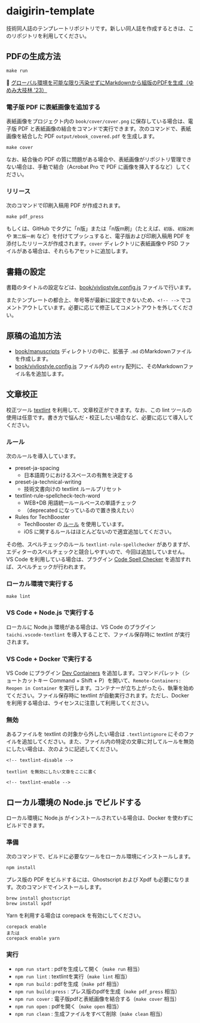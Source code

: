 # daigirin-template

技術同人誌のテンプレートリポジトリです。新しい同人誌を作成するときは、このリポジトリを利用してください。

## PDFの生成方法

```shell
make run
```

🔖 [グローバル環境を可能な限り汚染せずにMarkdownから組版のPDFを生成（ゆめみ大技林 '23）](https://zenn.dev/yumemi_inc/articles/afe7745cd62af2)

### 電子版 PDF に表紙画像を追加する

表紙画像をプロジェクト内の `book/cover/cover.png` に保存している場合は、電子版 PDF と表紙画像の結合をコマンドで実行できます。次のコマンドで、表紙画像を結合した PDF `output/ebook_covered.pdf` を生成します。

```shell
make cover
```

なお、結合後の PDF の質に問題がある場合や、表紙画像がリポジトリ管理できない場合は、手動で結合（Acrobat Pro で PDF に画像を挿入するなど）してください。

### リリース

次のコマンドで印刷入稿用 PDF が作成されます。

```shell
make pdf_press
```

もしくは、GitHub でタグに「n版」または「n版m刷」（たとえば、`初版`、`初版2刷` や `第二版一刷` など）を付けてプッシュすると、電子版および印刷入稿用 PDF を添付したリリースが作成されます。`cover` ディレクトリに表紙画像や PSD ファイルがある場合は、それらもアセットに追加します。
## 書籍の設定

書籍のタイトルの設定などは、[book/vivliostyle.config.js](book/vivliostyle.config.js) ファイルで行います。

またテンプレートの都合上、年号等が最新に設定できないため、`<!-- -->` でコメントアウトしています。必要に応じて修正してコメントアウトを外してください。

## 原稿の追加方法

* [book/manuscripts](book/manuscripts) ディレクトリの中に、拡張子 `.md` のMarkdownファイルを作成します。
* [book/vivliostyle.config.js](book/vivliostyle.config.js) ファイル内の `entry` 配列に、そのMarkdownファイル名を追加します。

## 文章校正

校正ツール [textlint](https://textlint.github.io/) を利用して、文章校正ができます。なお、この lint ツールの使用は任意です。書き方で悩んだ・校正したい場合など、必要に応じて導入してください。

### ルール

次のルールを導入しています。

* preset-ja-spacing
  * 日本語周りにおけるスペースの有無を決定する
* preset-ja-technical-writing
  * 技術文書向けの textlint ルールプリセット
* textlint-rule-spellcheck-tech-word
  * WEB+DB 用語統一ルールベースの単語チェック
  * （deprecated になっているので置き換えたい）
* Rules for TechBooster
  * TechBooster の [ルール](https://github.com/TechBooster/ReVIEW-Template/tree/master/prh-rules) を使用しています。
  * iOS に関するルールはほとんどないので適宜追加してください。

その他、スペルチェックのルール `textlint-rule-spellchecker` がありますが、エディターのスペルチェックと競合しやすいので、今回は追加していません。VS Code を利用している場合は、プラグイン [Code Spell Checker](https://marketplace.visualstudio.com/items?itemName=streetsidesoftware.code-spell-checker) を追加すれば、スペルチェックが行われます。

### ローカル環境で実行する

```shell
make lint
```

### VS Code + Node.js で実行する

ローカルに Node.js 環境がある場合は、VS Code のプラグイン `taichi.vscode-textlint` を導入することで、ファイル保存時に textlint が実行されます。

### VS Code + Docker で実行する

VS Code にプラグイン [Dev Containers](https://marketplace.visualstudio.com/items?itemName=ms-vscode-remote.remote-containers) を追加します。コマンドパレット（ショートカットキー Command + Shift + P）を開いて、`Remote-Containers: Reopen in Container` を実行します。コンテナーが立ち上がったら、執筆を始めてください。ファイル保存時に textlint が自動実行されます。ただし、Docker を利用する場合は、ライセンスに注意して利用してください。

### 無効

あるファイルを textlint の対象から外したい場合は `.textlintignore` にそのファイルを追加してください。また、ファイル内の特定の文章に対してルールを無効にしたい場合は、次のように記述してください。

```text
<!-- textlint-disable -->

textlint を無効にしたい文章をここに書く

<!-- textlint-enable -->
```

## ローカル環境の Node.js でビルドする

ローカル環境に Node.js がインストールされている場合は、Docker を使わずにビルドできます。

### 準備

次のコマンドで、ビルドに必要なツールをローカル環境にインストールします。

```shell
npm install
```

プレス版の PDF をビルドするには、Ghostscript および Xpdf も必要になります。次のコマンドでインストールします。

```shell
brew install ghostscript
brew install xpdf
```

Yarn を利用する場合は corepack を有効にしてください。

```shell
corepack enable
または
corepack enable yarn
```

### 実行

- `npm run start` : pdfを生成して開く（`make run` 相当）
- `npm run lint` : textlintを実行（`make lint` 相当）
- `npm run build` : pdfを生成（`make pdf` 相当）
- `npm run build:press` : プレス版のpdfを生成（`make pdf_press` 相当）
- `npm run cover` : 電子版pdfと表紙画像を結合する（`make cover` 相当）
- `npm run open` : pdfを開く（`make open` 相当）
- `npm run clean` : 生成ファイルをすべて削除（`make clean` 相当）
